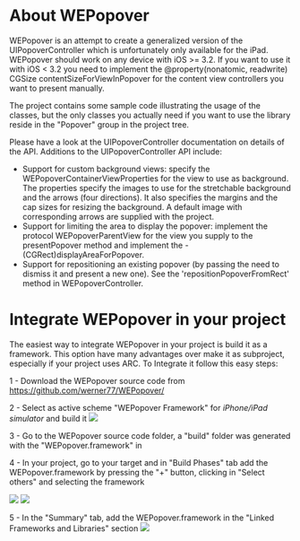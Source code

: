 About WEPopover
===============

WEPopover is an attempt to create a generalized version of the UIPopoverController which is unfortunately only available for the iPad. WEPopover should work on any device with iOS >= 3.2. If you want to use it with iOS < 3.2 you need to implement the @property(nonatomic, readwrite) CGSize contentSizeForViewInPopover for the content view controllers you want to present manually.

The project contains some sample code illustrating the usage of the classes, but the only classes you actually need if you want to use the library reside in the "Popover" group in the project tree.

Please have a look at the UIPopoverController documentation on details of the API.
Additions to the UIPopoverController API include:

- Support for custom background views: specify the WEPopoverContainerViewProperties for the view to use as background. The properties specify the images to use for the stretchable background and the arrows (four directions). It also specifies the margins and the cap sizes for resizing the background. A default image with corresponding arrows are supplied with the project.
- Support for limiting the area to display the popover: implement the protocol WEPopoverParentView for the view you supply to the presentPopover method and implement the - (CGRect)displayAreaForPopover.
- Support for repositioning an existing popover (by passing the need to dismiss it and present a new one). See the 'repositionPopoverFromRect' method in WEPopoverController.


Integrate WEPopover in your project
===================================

The easiest way to integrate WEPopover in your project is build it as a framework. This option have many advantages over make it as subproject, especially if your project uses ARC. To Integrate it follow this easy steps:

1 - Download the WEPopover source code from https://github.com/werner77/WEPopover/

2 - Select as active scheme "WEPopover Framework" for *iPhone/iPad simulator* and build it
![](https://raw.github.com/JoseExposito/WEPopover/WEPopover-as-Framework/screenshots/Integrate_WEPopover_1.png)

3 - Go to the WEPopover source code folder, a "build" folder was generated with the "WEPopover.framework" in

4 - In your project, go to your target and in "Build Phases" tab add the WEPopover.framework by pressing the "+" button, clicking in "Select others" and selecting the framework

![](https://raw.github.com/JoseExposito/WEPopover/WEPopover-as-Framework/screenshots/Integrate_WEPopover_2.png)
![](https://raw.github.com/JoseExposito/WEPopover/WEPopover-as-Framework/screenshots/Integrate_WEPopover_3.png)

5 - In the "Summary" tab, add the WEPopover.framework in the "Linked Frameworks and Libraries" section
![](https://raw.github.com/JoseExposito/WEPopover/WEPopover-as-Framework/screenshots/Integrate_WEPopover_4.png)
